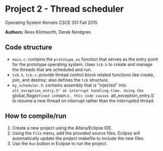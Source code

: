 Project 2 - Thread scheduler
=====
Operating System Kernels CSCE 351 Fall 2015

**Authors:** Rees Klintworth, Derek Nordgren

## Code structure

- `main.c`: contains the `prototype_os` function that serves as the entry point
  for the prototype operating system. Uses `tcb.h` to create and manage the
  threads that are scheduled and run.
- `tcb.h`, `tcb.c`: provide thread control block related functions like create,
  join, and destroy; also defines the `tcb` structure.
- `my_scheduler.S`: contains assembly that is "injected" into `alt_exception_entry.S" at
  interrupt handling-time. Using the `global_flag` defined in `main.c`, this code
  causes `alt_exception_entry.S` to resume a new thread on interrupt rather than
  the interrupted thread.

## How to compile/run

1. Create a new project using the Altera/Eclipse IDE.
1. Using the `File` menu, add the provided source files. Eclipse will automatically
   update the project makefile to include the new files.
1. Use the `Run` button in Eclipse to run the project.
